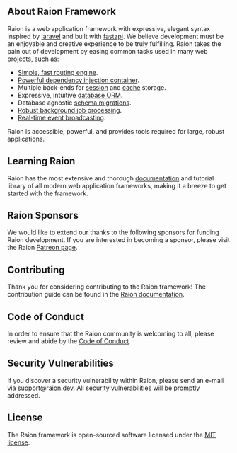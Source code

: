 ## About Raion Framework

Raion is a web application framework with expressive, elegant syntax inspired by [laravel](https://laravel.com) and built with [fastapi](https://fastapi.tiangolo.com). We believe development must be an enjoyable and creative experience to be truly fulfilling. Raion takes the pain out of development by easing common tasks used in many web projects, such as:

- [Simple, fast routing engine](https://raion.dev/docs/routing).
- [Powerful dependency injection container](https://raion.dev/docs/container).
- Multiple back-ends for [session](https://raion.dev/docs/session) and [cache](https://raion.dev/docs/cache) storage.
- Expressive, intuitive [database ORM](https://raion.dev/docs/eloquent).
- Database agnostic [schema migrations](https://raion.dev/docs/migrations).
- [Robust background job processing](https://raion.dev/docs/queues).
- [Real-time event broadcasting](https://raion.dev/docs/broadcasting).

Raion is accessible, powerful, and provides tools required for large, robust applications.

## Learning Raion

Raion has the most extensive and thorough [documentation](https://raion.dev/docs) and tutorial library of all modern web application frameworks, making it a breeze to get started with the framework.

## Raion Sponsors

We would like to extend our thanks to the following sponsors for funding Raion development. If you are interested in becoming a sponsor, please visit the Raion [Patreon page](https://patreon.com/raiondev).

## Contributing

Thank you for considering contributing to the Raion framework! The contribution guide can be found in the [Raion documentation](https://raion.dev/docs/contributions).

## Code of Conduct

In order to ensure that the Raion community is welcoming to all, please review and abide by the [Code of Conduct](https://raion.dev/docs/contributions#code-of-conduct).

## Security Vulnerabilities

If you discover a security vulnerability within Raion, please send an e-mail via [support@raion.dev](mailto:support@raion.dev). All security vulnerabilities will be promptly addressed.

## License

The Raion framework is open-sourced software licensed under the [MIT license](https://opensource.org/licenses/MIT).